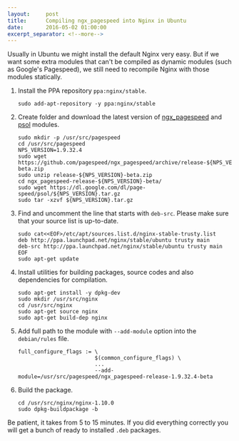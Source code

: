 ```yaml
---
layout:     post
title:      Compiling ngx_pagespeed into Nginx in Ubuntu
date:       2016-05-02 01:00:00
excerpt_separator: <!--more-->
---
```


Usually in Ubuntu we might install the default Nginx very easy. But if we want some extra modules that can't be compiled as dynamic modules (such as Google's Pagespeed), we still need to recompile Nginx with those modules statically.

1. Install the PPA repository `ppa:nginx/stable`.

    ```
    sudo add-apt-repository -y ppa:nginx/stable
    ```

2. Create folder and download the latest version of [ngx_pagespeed](https://developers.google.com/speed/pagespeed/module/) and [psol](https://developers.google.com/speed/pagespeed/psol) modules.

    ```
    sudo mkdir -p /usr/src/pagespeed
    cd /usr/src/pagespeed
    NPS_VERSION=1.9.32.4
    sudo wget https://github.com/pagespeed/ngx_pagespeed/archive/release-${NPS_VERSION}-beta.zip
    sudo unzip release-${NPS_VERSION}-beta.zip
    cd ngx_pagespeed-release-${NPS_VERSION}-beta/
    sudo wget https://dl.google.com/dl/page-speed/psol/${NPS_VERSION}.tar.gz
    sudo tar -xzvf ${NPS_VERSION}.tar.gz
    ```

3. Find and uncomment the line that starts with `deb-src`. Please make sure that your source list is up-to-date.

    ```
    sudo cat<<EOF>/etc/apt/sources.list.d/nginx-stable-trusty.list
    deb http://ppa.launchpad.net/nginx/stable/ubuntu trusty main
    deb-src http://ppa.launchpad.net/nginx/stable/ubuntu trusty main
    EOF
    sudo apt-get update
    ```

4. Install utilities for building packages, source codes and also dependencies for compilation.

    ```
    sudo apt-get install -y dpkg-dev
    sudo mkdir /usr/src/nginx
    cd /usr/src/nginx
    sudo apt-get source nginx
    sudo apt-get build-dep nginx
    ```

5. Add full path to the module with `--add-module` option into the `debian/rules` file.

    ```
    full_configure_flags := \
                            $(common_configure_flags) \
                            ...
                            --add-module=/usr/src/pagespeed/ngx_pagespeed-release-1.9.32.4-beta
    ```

6. Build the package.

    ```
    cd /usr/src/nginx/nginx-1.10.0
    sudo dpkg-buildpackage -b
    ```

Be patient, it takes from 5 to 15 minutes. If you did everything correctly you will get a bunch of ready to installed `.deb` packages.

